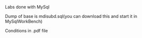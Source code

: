 Labs done with MySql

Dump of base is mdisubd.sql(you can download this and start it in MySqlWorkBench)

Conditions in .pdf file